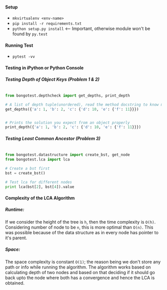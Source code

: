 #### Setup

- `mkvirtualenv <env-name>`
- `pip install -r requirements.txt`
- `python setup.py install` <-- Important, otherwise module won't be found by `py.test`


#### Running Test

- `pytest -vv`


#### Testing in iPython or Python Console

##### Testing Depth of Object Keys (Problem 1 & 2)

```python

from bongotest.depthcheck import get_depths, print_depth

# A list of depth tuple(unordered), read the method docstring to know more
get_depths({'a': 1, 'b': 2, 'c': {'d': 10, 'e': {'f': 11}}})


# Prints the solution you expect from an object properly
print_depth({'a': 1, 'b': 2, 'c': {'d': 10, 'e': {'f': 11}}})
```

##### Testing Least Common Ancestor (Problem 3)

```python

from bongotest.datastructure import create_bst, get_node
from bongotest.lca import lca

# Create a bst first
bst = create_bst()

# Test lca for different nodes
print lca(bst[2], bst[4]).value

```

#### Complexity of the LCA Algorithm

##### Runtime:

If we consider the height of the tree is `h`, then the time complexity is `O(h)`. Considering number
of node to be `n`, this is more optimal than `O(n)`. This was possible because of the data structure as
in every node has pointer to it's parent.

##### Space:

The space complexity is constant `O(1)`; the reason being we don't store any path or info while running the
algorithm. The algorithm works based on calculating depth of two nodes and based on that deciding if
it should go back upto the node where both has a convergence and hence the LCA is obtained.
